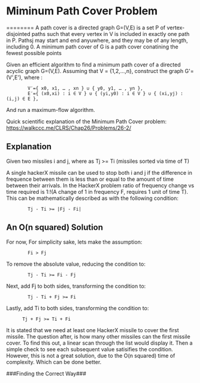 # Miminum Path Cover Problem
========
A path cover is a directed graph G=(V,E) is a set P of vertex-disjointed paths such that every vertex in V is included in exactly one path in P. Pathsj may start and end anyuwhere, and they may be of any length, including 0. A minimum path cover of G is a path cover conatining the fewest possible points

Given an efficient algorithm to find a minimum path cover of a directed acyclic graph G=(V,E). Assuming that V = {1,2,...,n}, construct the graph G'=(V',E'), where :
```
        V′​={ x0​, x1​, … , xn ​} ∪ { y0​, y1​, … , yn ​},
        E′={ (x0​,xi​) : i ∈ V } ∪ { (yi​,y0​) : i ∈ V } ∪ { (xi​,yj​) : (i,j) ∈ E },​
```
And run a maximum-flow algorithm.

Quick scientific explanation of the Minimum Path Cover problem: https://walkccc.me/CLRS/Chap26/Problems/26-2/

## Explanation

Given two missiles i and j, where as Tj >= Ti (missiles sorted via time of T)

A single hackerX missile can be used to stop both i and j if the difference in frequence between them is less than or equal to the amount of time between their arrivals. In the HackerX problem ratio of frequency change vs time required is 1:!(A change of 1 in frequency F, requires 1 unit of time T). This can be mathematically described as with the following condition:
```
        Tj - Ti >= |Fj - Fi| 
```

## An O(n squared) Solution
For now, For simplicity sake, lets make the assumption:
```
        Fi > Fj
```
To remove the absolute value, reducing the condition to:
```
        Tj - Ti >= Fi - Fj
```
Next, add Fj to both sides, transforming the condition to:
```
        Tj - Ti + Fj >= Fi
```
Lastly, add Ti to both sides, transforming the condition to:
```
      Tj + Fj >= Ti + Fi
```

It is stated that we need at least one HackerX missile to cover the first missile. The question after, is how many other missiles can the first missile cover. To find this out, a linear scan through the list would display it. Then a simple check to see each subsequent value satisifies the condition. However, this is not a great solution, due to the O(n squared) time of complexity. Which can be done better.

###Finding the Correct Way###
